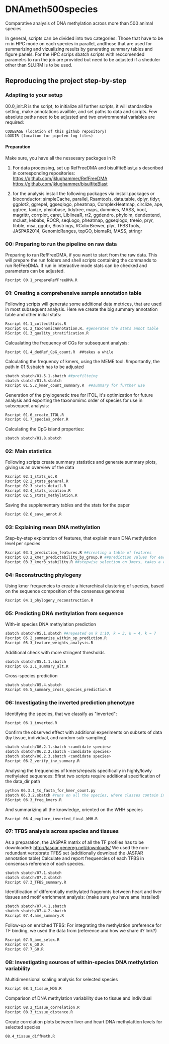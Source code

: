 # DNAmeth500species
Comparative analysis of DNA methylation across more than 500 animal species

In general, scripts can be divided into two categories: Those that have to be rn in HPC mode on each species in parallel, andthose that are used for summarizing and vizualizing results by generating summary tables and figure panels. For the HPC scrips sbatch scripts with reccomended parametrs to run the job are provided but need to be adjusted if a sheduler other than SLURM is to be used.

## Reproducing the project step-by-step
### Adapting to your setup
00.0_init.R is the script, to initialize all further scripts, it will standardize setting, make annotations availble, and set paths to data and scripts. Few absolute paths need to be adjusted and two enviromnental variables are required:  
```
CODEBASE (location of this github repository) 
LOGDIR (location for pipelen log files) 
```
#### Preparation
Make sure, you have all the nessesary packages in R:
1. For data processing, set up RefFreeDMA and bisulfiteBlast,a s described in corresponding repositories:
https://github.com/jklughammer/RefFreeDMA 
https://github.com/jklughammer/bisulfiteBlast

2. for the analysis install the following packages via install.packages or bioconductor:
simpleCache, parallel, Rsamtools, data.table, dplyr, tidyr, ggplot2, ggrepel, ggseqlogo, pheatmap, ComplexHeatmap, circlize, ape, ggtree, taxize, phylobase, tidytree, maps, dummies, MASS, boot, magrittr, corrplot, caret, LiblineaR, rr2, ggdendro, phylolm, dendextend, mclust, kebabs, ROCR, seqLogo, pheatmap, ggseqlogo, treeio, pryr, tibble, msa, ggubr, Biostrings, RColorBrewer, plyr, TFBSTools, JASPAR2014, GenomicRanges, topGO, biomaRt, MASS, stringr

### 00: Preparing to run the pipeline on raw data
Preparing to run RefFreeDMA, if you want to start from the raw data. This will prepare the run folders and shell scripts containing the commands to run RefFeeDMA.
If run in interactive mode stats can be checked and parameters can be adjusted.
```bash
Rscript 00.1_prepareRefFreeDMA.R 
```
### 01: Creating a comprehensive sample annotation table
Following scripts will generate some additional data metrices, that are used in most subsequent analysis.
Here we create the big summary annotation table and other initial stats:
```bash
Rscript 01.1_collectStats.R
RScript 01.2_taxonomicAnnotation.R. #generates the stats annot table
RScript 01.3_quality_stratification.R
```

Calcualating the frequency of CGs for subsequent analysis:
```
Rscript 01.4_dedRef_CpG_count.R  ##takes a while
```
Calculating the frequency of kmers, using the MEME tool. 
!Importantly, the path in 01.5.sbatch has to be adjusted
```bash
sbatch sbatch/01.5.1.sbatch ##prefilteing
sbatch sbatch/01.5.sbatch
Rscript 01.5.2_kmer_count_summary.R  ##summary for further use
```

Generation of the phylogenetic tree for iTOL, it's optimization for future analysis and exporting the taxonomimc order of species for use in subsequent analysis:
```bash
Rscript 01.6_create_ITOL.R
Rscript 01.7_species_order.R
```

Calculating the CpG island properties:
```bash
sbatch sbatch/01.8.sbatch 
```

### 02: Main statistics
Following scripts create summary statistics and generate summary plots, giving us an overview of the data  
```bash
Rscript 02.1_stats_uc.R  
Rscript 02.2_stats_general.R  
Rscript 02.3_stats_detail.R  
Rscript 02.4_stats_location.R  
Rscript 02.5_stats_methylation.R  
```

Saving the supplementary tables and the stats for the paper
```bash
Rscript 02.6_save_annot.R
```


### 03: Explaining mean DNA methylation
Step-by-step exploration of features, that explain mean DNA methylation level per species
```bash
Rscript 03.1_prediction_features.R ##creating a table of features
Rscript 03.2_kmer_predictability_by_group.R ##prediction values for each group, takes a couple of hours
Rscript 03.3_kmer3_stability.R ##stepwise selection on 3mers, takes a while
```
### 04: Reconstructing phylogeny
Using kmer frequencies to create a hierarchical clustering of species, based on the sequence composition of the consensus genomes
```bash
Rscript 04.1_phylogeny_reconstruction.R
```
### 05: Predicting DNA methylation from sequence
With-in species DNA methylation prediction
```bash
sbatch sbatch/05.1.sbatch ##repeated on k 1:10, k = 3, k = 4, k = 7
Rscript 05.2_summarize_within_sp_prediction.R
Rscript 05.3_feature_weights_analysis.R
```
Additional check with more stringent thresholds
```bash
sbatch sbatch/05.1.1.sbatch
Rscript 05.2.1_summary_alt.R
```
Cross-species prediction
```bash
sbatch sbatch/05.4.sbatch
Rscript 05.5_summary_cross_species_prediction.R
```

### 06: Investigating the inverted prediction phenotype
Identifying the species, that we classify as "inverted":
```bash
Rscript 06.1_inverted.R
```
Confirm the observed effect with additional experiments on subsets of data (by tissue, individual, and random sub-sampling)
```bash
sbatch sbatch/06.2.1.sbatch <candidate species>
sbatch sbatch/06.2.2.sbatch <candidate species>
sbatch sbatch/06.2.3.sbatch <candidate species>
Rscript 06.2_verify_inv_summary.R
```
Analysing the frequencies of kmers/repeats specifically in highly/lowly methylated sequences:
!!first two scripts require additional specification of the data_dir path
```bash
python 06.3.1_to_fasta_for_kmer_count.py
sbatch 06.3.2.sbatch #runs on all the species, where classes contain inverted
RScript 06.3_freq_kmers.R
```
And summarizing all the knowledge, oriented on the WHH species
```
Rscript 06.4_explore_inverted_final_WHH.R
```

### 07: TFBS analysis across species and tissues
As a preparation, the JASPAR matrix of all the TF profiles has to be downloaded: http://jaspar.genereg.net/downloads/
We used the non-redundant vertebrate TFBS set (additionally download the JASPAR annotation table)
Calculate and report frequencies of each TFBS in consensus reference of each species.
```bash
sbatch sbatch/07.1.sbatch
sbatch sbatch/07.2.sbatch
Rscript 07.3_TFBS_summary.R
```

Identification of differentially methylated fragemnts between heart and liver tissues and motif enrichment analysis:
(make sure you have ame installed)
```bash
sbatch sbatch/07.4.1.sbatch
sbatch sbatch/07.4.2.sbatch
Rscript 07.4.ame_summary.R
```

Follow-up on enriched TFBS:
For integrating the methylation preference for TF binding, we used the data from (reference and how we share it? link?)
```bash
Rscript 07.5_ame_selex.R
Rscript 07.6_GO.R
Rscript 07.7_GO.R
```
### 08: Investigating sources of within-species DNA methylation variability
Multidimensional scaling analysis for selected species
```bash
Rscript 08.1_tissue_MDS.R
```
Comparison of DNA methylation variability due to tissue and individual
```bash
Rscript 08.2_tissue_correlation.R
Rscript 08.3_tissue_distance.R
```
Create correlation plots between liver and heart DNA methylattion levels for selected species
```bash
08.4_tissue_diffMeth.R
```
